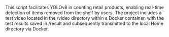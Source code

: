 This script facilitates YOLOv8 in counting retail products, enabling real-time detection of items removed from the shelf by users. The project includes a test video located in the /video directory within a Docker container, with the test results saved in /result and subsequently transmitted to the local Home directory via Docker.